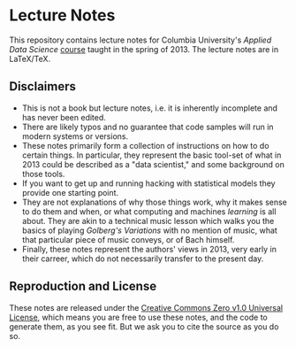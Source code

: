 # Lecture Notes #

This repository contains lecture notes for Columbia University's *Applied Data Science* [course](http://columbia-applied-data-science.github.io/) taught in the spring of 2013. The lecture notes are in LaTeX/TeX.

## Disclaimers ##

* This is not a book but lecture notes, i.e. it is inherently incomplete and has never been edited. 
* There are likely typos and no guarantee that code samples will run in modern systems or versions.
* These notes primarily form a collection of instructions on how to do certain things. In particular, they represent the basic tool-set of what in 2013 could be described as a "data scientist," and some background on those tools.
* If you want to get up and running hacking with statistical models they provide one starting point.
* They are not explanations of why those things work, why it makes sense to do them and when, or what computing and machines *learning* is all about. They are akin to a technical music lesson which walks you the basics of playing *Golberg's Variations* with no mention of music, what that particular piece of music conveys, or of Bach himself. 
* Finally, these notes represent the authors' views in 2013, very early in their carreer, which do not necessarily transfer to the present day. 

## Reproduction and License ##

These notes are released under the [Creative Commons Zero v1.0 Universal License](https://creativecommons.org/publicdomain/zero/1.0/), which means you are free to use these notes, and the code to generate them, as you see fit. But we ask you to cite the source as you do so. 

